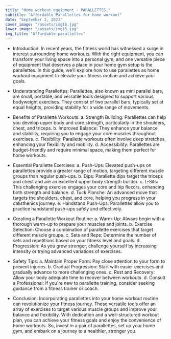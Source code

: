 ```yaml
---
title: "Home workout equipment - PARALLETTES."
subtitle: "Affordable Parallettes for home workout"
date: "September 2, 2023"
cover_image: "/assets/img16.jpg"
lower_image: "/assets/img15.jpg"
img_title: "Affordable parallettes"
---
```


* Introduction:
In recent years, the fitness world has witnessed a surge in interest surrounding home workouts. With the right equipment, you can transform your living space into a personal gym, and one versatile piece of equipment that deserves a place in your home gym setup is the parallettes. In this guide, we'll explore how to use parallettes as home workout equipment to elevate your fitness routine and achieve your goals.

* Understanding Parallettes:
Parallettes, also known as mini parallel bars, are small, portable, and versatile tools designed to support various bodyweight exercises. They consist of two parallel bars, typically set at equal heights, providing stability for a wide range of movements.

* Benefits of Parallette Workouts:
a. Strength Building: Parallettes can help you develop upper body and core strength, particularly in the shoulders, chest, and triceps.
b. Improved Balance: They enhance your balance and stability, requiring you to engage your core muscles throughout exercises.
c. Flexibility: Parallette workouts often involve deep stretches, enhancing your flexibility and mobility.
d. Accessibility: Parallettes are budget-friendly and require minimal space, making them perfect for home workouts.

* Essential Parallette Exercises:
a. Push-Ups: Elevated push-ups on parallettes provide a greater range of motion, targeting different muscle groups than regular push-ups.
b. Dips: Parallette dips target the triceps and chest and are an excellent upper body strength builder.
c. L-Sits: This challenging exercise engages your core and hip flexors, enhancing both strength and balance.
d. Tuck Planche: An advanced move that targets the shoulders, chest, and core, helping you progress in your calisthenics journey.
e. Handstand Push-Ups: Parallettes allow you to practice handstand push-ups safely and effectively.

* Creating a Parallette Workout Routine:
a. Warm-Up: Always begin with a thorough warm-up to prepare your muscles and joints.
b. Exercise Selection: Choose a combination of parallette exercises that target different muscle groups.
c. Sets and Reps: Determine the number of sets and repetitions based on your fitness level and goals.
d. Progression: As you grow stronger, challenge yourself by increasing intensity or trying advanced variations of exercises.

* Safety Tips:
a. Maintain Proper Form: Pay close attention to your form to prevent injuries.
b. Gradual Progression: Start with easier exercises and gradually advance to more challenging ones.
c. Rest and Recovery: Allow your body adequate time to recover between workouts.
d. Consult a Professional: If you're new to parallette training, consider seeking guidance from a fitness trainer or coach.

* Conclusion:
Incorporating parallettes into your home workout routine can revolutionize your fitness journey. These versatile tools offer an array of exercises to target various muscle groups and improve your balance and flexibility. With dedication and a well-structured workout plan, you can achieve your fitness goals and enjoy the convenience of home workouts. So, invest in a pair of parallettes, set up your home gym, and embark on a journey to a healthier, stronger you.
